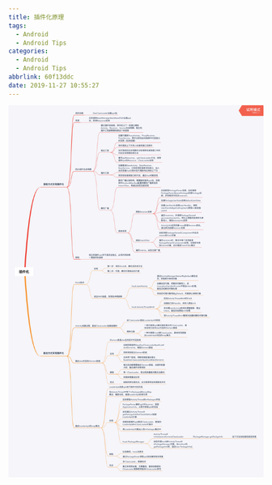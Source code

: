 ```yaml
---
title: 插件化原理
tags:
  - Android
  - Android Tips
categories:
  - Android
  - Android Tips
abbrlink: 60f13ddc
date: 2019-11-27 10:55:27
---
```


![](https://raw.githubusercontent.com/zhangmiaocc/blogImageResource/master/img/20191127105545.png)

<!--more-->